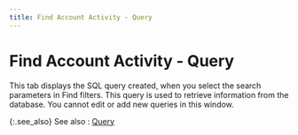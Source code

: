 ```yaml
---
title: Find Account Activity - Query
---
```


# Find Account Activity - Query


This tab displays the SQL query created, when you select the search  parameters in Find filters. This query is used to retrieve information  from the database. You cannot edit or add new queries in this window.


{:.see_also}
See also
: [Query]({{site.wwe_chm}}/advanced-options/find-function/query_wwe_find_filter.html)
